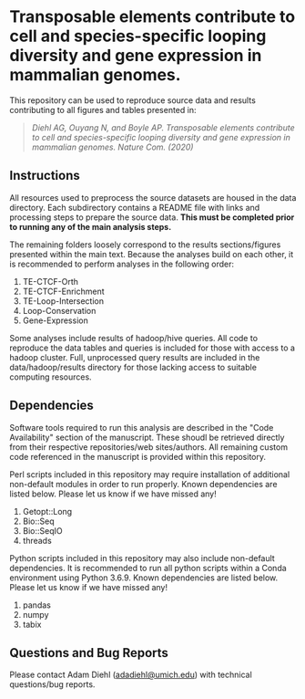 # Transposable elements contribute to cell and species-specific looping diversity and gene expression in mammalian genomes.

This repository can be used to reproduce source data and results contributing to all figures and tables presented in:

>*Diehl AG, Ouyang N, and Boyle AP. Transposable elements contribute to cell and species-specific looping diversity and gene expression in mammalian genomes. Nature Com. (2020)*

## Instructions

All resources used to preprocess the source datasets are housed in the data directory. Each subdirectory contains a README file with links and processing steps to prepare the source data. **This must be completed prior to running any of the main analysis steps.**

The remaining folders loosely correspond to the results sections/figures presented within the main text. Because the analyses build on each other, it is recommended to perform analyses in the following order:

1. TE-CTCF-Orth
2. TE-CTCF-Enrichment
3. TE-Loop-Intersection
4. Loop-Conservation
5. Gene-Expression

Some analyses include results of hadoop/hive queries. All code to reproduce the data tables and queries is included for those with access to a hadoop cluster. Full, unprocessed query results are included in the data/hadoop/results directory for those lacking access to suitable computing resources.

## Dependencies
Software tools required to run this analysis are described in the "Code Availability" section of the manuscript. These shoudl be retrieved directly from their respective repositories/web sites/authors. All remaining custom code referenced in the manuscript is provided within this repository.

Perl scripts included in this repository may require installation of additional non-default modules in order to run properly. Known dependencies are listed below. Please let us know if we have missed any!

1. Getopt::Long
2. Bio::Seq
3. Bio::SeqIO
4. threads

Python scripts included in this repository may also include non-default dependencies. It is recommended to run all python scripts within a Conda environment using Python 3.6.9. Known dependencies are listed below. Please let us know if we have missed any!

1. pandas
2. numpy
3. tabix

## Questions and Bug Reports
Please contact Adam Diehl (adadiehl@umich.edu) with technical questions/bug reports.
